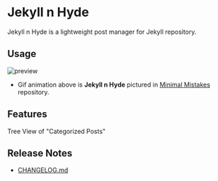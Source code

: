 # Jekyll n Hyde

Jekyll n Hyde is a lightweight post manager for Jekyll repository.

## Usage

![preview](/images/preview.gif)

* Gif animation above is **Jekyll n Hyde** pictured in [Minimal Mistakes](https://github.com/mmistakes/minimal-mistakes) repository.

## Features

Tree View of "Categorized Posts"

## Release Notes

* [CHANGELOG.md](CHANGELOG.md)
